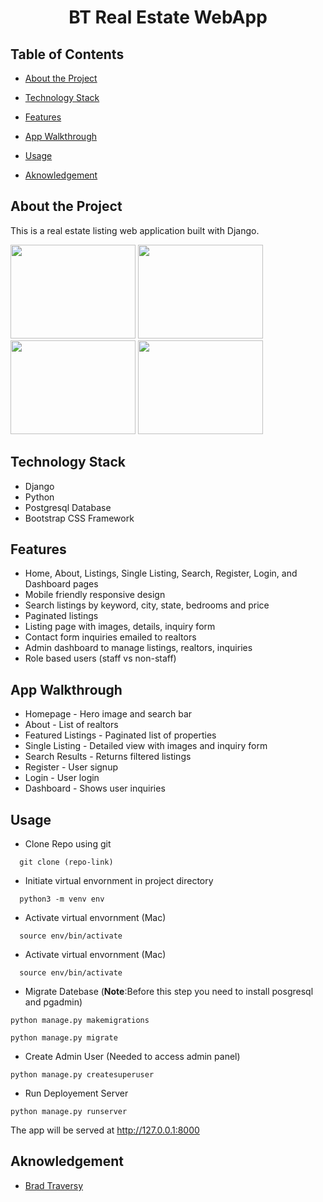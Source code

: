 <h1 align="center"> BT Real Estate  WebApp</h1>

## Table of Contents

- [About the Project](#chapter-1) 

- [Technology Stack](#chapter-2)

- [Features](#chapter-3)

- [App Walkthrough](#chapter-4)

- [Usage](#chapter-5)

- [Aknowledgement](#chapter-6)

## About the Project <a id="chapter-1"></a>
This is a real estate listing web application built with Django.

<img src="https://github.com/irfanali1995/btre_project/assets/75564524/94e86231-0a54-4e64-831d-e6d6a3bb02c1" width="200" height="150">

<img src="https://github.com/irfanali1995/btre_project/assets/75564524/db914a2e-a15f-457c-ab5e-4e455c75b003" width="200" height="150">

<img src="https://github.com/irfanali1995/btre_project/assets/75564524/482d1fb6-008a-4963-bc28-43b0a86b8e02" width="200" height="150">

<img src="https://github.com/irfanali1995/btre_project/assets/75564524/85fdb4b0-365a-40ec-b814-813437f6670d" width="200" height="150">

## Technology Stack <a id="chapter-2"></a>
- Django
- Python
- Postgresql Database
- Bootstrap CSS Framework

## Features <a id="chapter-3"></a>
- Home, About, Listings, Single Listing, Search, Register, Login, and Dashboard pages
- Mobile friendly responsive design
- Search listings by keyword, city, state, bedrooms and price
- Paginated listings
- Listing page with images, details, inquiry form
- Contact form inquiries emailed to realtors
- Admin dashboard to manage listings, realtors, inquiries
- Role based users (staff vs non-staff)

## App Walkthrough <a id="chapter-4"></a>
- Homepage - Hero image and search bar
- About - List of realtors
- Featured Listings - Paginated list of properties
- Single Listing - Detailed view with images and inquiry form
- Search Results - Returns filtered listings
- Register - User signup
- Login - User login
- Dashboard - Shows user inquiries

## Usage <a id="chapter-5"></a>
- Clone Repo using git
```
  git clone (repo-link)
```

- Initiate virtual envornment in project directory
```
  python3 -m venv env
```
  
- Activate virtual envornment (Mac)
```
  source env/bin/activate
```
- Activate virtual envornment (Mac)
```
  source env/bin/activate
```

- Migrate Datebase (**Note**:Before this step you need to install posgresql and pgadmin) 
```
python manage.py makemigrations
```

```
python manage.py migrate
```

- Create Admin User (Needed to access admin panel)
```
python manage.py createsuperuser
```

- Run Deployement Server 
```
python manage.py runserver 
```
The app will be served at http://127.0.0.1:8000 

## Aknowledgement <a id="chapter-6"></a>
- [Brad Traversy](https://github.com/bradtraversy)

  

